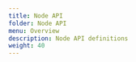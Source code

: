 ```yaml
---
title: Node API
folder: Node API
menu: Overview
description: Node API definitions
weight: 40
---
```

